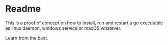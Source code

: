 # Readme

This is a proof of concept on how to install, run and restart a go executable as linux daemon, windows service or macOS whatever.

Learn from the best. 